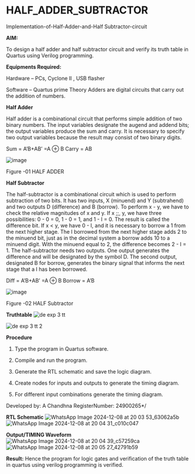 # HALF_ADDER_SUBTRACTOR

Implementation-of-Half-Adder-and-Half Subtractor-circuit

**AIM:**

To design a half adder and half subtractor circuit and verify its truth table in Quartus using Verilog programming.

**Equipments Required:**

Hardware – PCs, Cyclone II , USB flasher 

Software – Quartus prime Theory Adders are digital circuits that carry out the addition of numbers.

**Half Adder**

Half adder is a combinational circuit that performs simple addition of two binary numbers. The input variables designate the augend and addend bits; the output variables produce the sum and carry. It is necessary to specify two output variables because the result may consist of two binary digits.

Sum = A’B+AB’ =A ⊕ B Carry = AB

![image](https://github.com/naavaneetha/HALF_ADDER_SUBTRACTOR/assets/154305477/bd4a0b2c-cdbc-4184-ab08-81578f121e1f)

Figure -01 HALF ADDER

**Half Subtractor**

The half-subtractor is a combinational circuit which is used to perform subtraction of two bits. It has two inputs, X (minuend) and Y (subtrahend) and two outputs D (difference) and B (borrow). To perform x - y, we have to check the relative magnitudes of x and y. If x ;;, y, we have three possibilities: 0 - 0 = 0, 1 - 0 = 1, and 1 - I = 0. The result is called the difference bit. If x < y, we have 0 - I, and it is necessary to borrow a 1 from the next higher stage. The I borrowed from the next higher stage adds 2 to the minuend bit, just as in the decimal system a borrow adds 10 to a minuend digit. With the minuend equal to 2, the difference becomes 2 - I = 1. The half-subtractor needs two outputs. One output generates the difference and will be designated by the symbol D. The second output, designated B for borrow, generates the binary signal that informs the next stage that a I has been borrowed. 

Diff = A’B+AB’ =A ⊕ B
Borrow = A’B

 ![image](https://github.com/naavaneetha/HALF_ADDER_SUBTRACTOR/assets/154305477/d76b099c-513f-4e7c-843a-e2fd028a531a)

Figure -02 HALF Subtractor

**Truthtable**
![de exp 3 tt](https://github.com/user-attachments/assets/ad342b20-f455-4f11-8286-c3b8bbff2593)

![de exp 3 tt 2](https://github.com/user-attachments/assets/d6e97701-7cd1-4c0f-91b8-516f15804adf)


**Procedure**

1.	Type the program in Quartus software.

2.	Compile and run the program.

3.	Generate the RTL schematic and save the logic diagram.

4.	Create nodes for inputs and outputs to generate the timing diagram.

5.	For different input combinations generate the timing diagram.


Developed by: A Chandhna
RegisterNumber: 24900265*/

**RTL Schematic**
![WhatsApp Image 2024-12-08 at 20 03 53_63062a5b](https://github.com/user-attachments/assets/2cc4e49b-a1b5-40cc-b20b-91bdf17e3c53)
![WhatsApp Image 2024-12-08 at 20 04 31_c010c047](https://github.com/user-attachments/assets/be325637-8992-4a62-9fbd-31fc1ffdef44)



**Output/TIMING Waveform**
![WhatsApp Image 2024-12-08 at 20 04 39_c57259ca](https://github.com/user-attachments/assets/ee020635-1767-419e-9311-ae7a258434ac)
![WhatsApp Image 2024-12-08 at 20 05 27_42791b59](https://github.com/user-attachments/assets/f0c394d1-5e55-4331-be06-8987f7f4f09f)




**Result:**
Hence the program for logic gates and verification of the truth table in quartus using verilog programming is verified.
